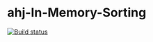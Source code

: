 # ahj-In-Memory-Sorting

[![Build status](https://ci.appveyor.com/api/projects/status/vug2ijc07ug108vy?svg=true)](https://ci.appveyor.com/project/AnnVasilyeva/ahj-in-memory-sorting)

